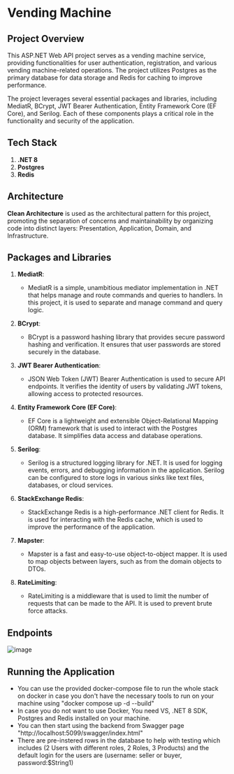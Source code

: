 # Vending Machine

## Project Overview
This ASP.NET Web API project serves as a vending machine service, providing functionalities for user authentication, registration, and various vending machine-related operations. The project utilizes Postgres as the primary database for data storage and Redis for caching to improve performance.

The project leverages several essential packages and libraries, including MediatR, BCrypt, JWT Bearer Authentication, Entity Framework Core (EF Core), and Serilog. Each of these components plays a critical role in the functionality and security of the application.

## Tech Stack

1. **.NET 8**
2. **Postgres**
3. **Redis**


## Architecture

**Clean Architecture** is used as the architectural pattern for this project, promoting the separation of concerns and maintainability by organizing code into distinct layers: Presentation, Application, Domain, and Infrastructure.

## Packages and Libraries

1. **MediatR**:
   - MediatR is a simple, unambitious mediator implementation in .NET that helps manage and route commands and queries to handlers. In this project, it is used to separate and manage command and query logic.

2. **BCrypt**:
   - BCrypt is a password hashing library that provides secure password hashing and verification. It ensures that user passwords are stored securely in the database.

3. **JWT Bearer Authentication**:
   - JSON Web Token (JWT) Bearer Authentication is used to secure API endpoints. It verifies the identity of users by validating JWT tokens, allowing access to protected resources.

4. **Entity Framework Core (EF Core)**:
   - EF Core is a lightweight and extensible Object-Relational Mapping (ORM) framework that is used to interact with the Postgres database. It simplifies data access and database operations.

5. **Serilog**:
   - Serilog is a structured logging library for .NET. It is used for logging events, errors, and debugging information in the application. Serilog can be configured to store logs in various sinks like text files, databases, or cloud services.

6. **StackExchange Redis**:
   - StackExchange Redis is a high-performance .NET client for Redis. It is used for interacting with the Redis cache, which is used to improve the performance of the application.

7. **Mapster**:
   - Mapster is a fast and easy-to-use object-to-object mapper. It is used to map objects between layers, such as from the domain objects to DTOs.

8. **RateLimiting**:
   - RateLimiting is a middleware that is used to limit the number of requests that can be made to the API. It is used to prevent brute force attacks.

## Endpoints

![image](https://github.com/Eyadzz/VendingMachineBackend/assets/66397595/52853b33-e15f-4612-89d0-14fbdce8be83)


## Running the Application

- You can use the provided docker-compose file to run the whole stack on docker in case you don't have the necessary tools to run on your machine using "docker compose up -d --build"
- In case you do not want to use Docker, You need VS, .NET 8 SDK, Postgres and Redis installed on your machine.
- You can then start using the backend from Swagger page "http://localhost:5099/swagger/index.html"
- There are pre-instered rows in the database to help with testing which includes (2 Users with different roles, 2 Roles, 3 Products) and the default login for the users are (username: seller or buyer, password:$String1)
